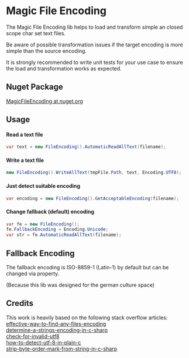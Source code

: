 # Magic File Encoding

The Magic File Encoding lib helps to load and transform simple an closed scope char set text files.

Be aware of possible transformation issues if the target encoding is more simple than the source encoding.

It is strongly recommended to write unit tests for your use case to ensure the load and transformation works as expected.

## Nuget Package
[MagicFileEncoding at nuget.org](https://www.nuget.org/packages/MagicFileEncoding/)

## Usage

#### Read a text file
```csharp
var text = new FileEncoding().AutomaticReadAllText(filename);
```
#### Write a text file
```csharp
new FileEncoding().WriteAllText(tmpFile.Path, text, Encoding.UTF8);
```
#### Just detect suitable encoding
```csharp
var encoding = new FileEncoding().GetAcceptableEncoding(filename);
```
#### Change fallback (default) encoding
```csharp
var fe = new FileEncoding();
fe.FallbackEncoding = Encoding.Unicode;
var str = fe.AutomaticReadAllText(filename);
```
## Fallback Encoding
The fallback encoding is ISO-8859-1 (Latin-1) by default but can be changed via property.

(Because this lib was designed for the german culture space)

## Credits
This work is heavily based on the following stack overflow articles:<br />
[effective-way-to-find-any-files-encoding](https://stackoverflow.com/questions/3825390/effective-way-to-find-any-files-encoding) <br />
[determine-a-strings-encoding-in-c-sharp](https://stackoverflow.com/questions/1025332/determine-a-strings-encoding-in-c-sharp) <br />
[check-for-invalid-utf8](https://stackoverflow.com/questions/6555015/check-for-invalid-utf8) <br />
[how-to-detect-utf-8-in-plain-c](https://stackoverflow.com/questions/1031645/how-to-detect-utf-8-in-plain-c) <br />
[strip-byte-order-mark-from-string-in-c-sharp](https://stackoverflow.com/questions/1317700/strip-byte-order-mark-from-string-in-c-sharp)
